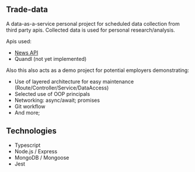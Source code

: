 ## Trade-data
A data-as-a-service personal project for scheduled data collection from third party apis. Collected data is used for personal research/analysis.

Apis used: 
- [News API](https://newsapi.org/)
- Quandl (not yet implemented)

Also this also acts as a demo project for potential employers demonstrating:
- Use of layered architecture for easy maintenance (Route/Controller/Service/DataAccess)
- Selected use of OOP principals
- Networking: async/await; promises
- Git workflow
- And more;

## Technologies
- Typescript
- Node.js / Express
- MongoDB / Mongoose
- Jest